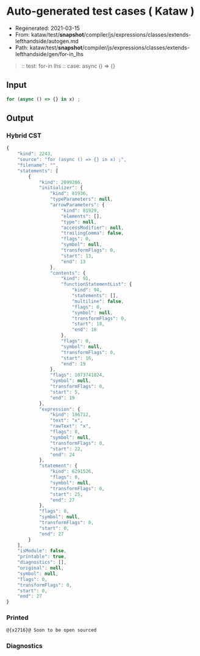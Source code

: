 # Auto-generated test cases ( Kataw )
- Regenerated: 2021-03-15
- From: kataw/test/__snapshot__/compiler/js/expressions/classes/extends-lefthandside/autogen.md
- Path: kataw/test/__snapshot__/compiler/js/expressions/classes/extends-lefthandside/gen/for-in_lhs
> :: test: for-in lhs
> :: case: async () => {}
## Input

`````js
for (async () => {} in x) ;
`````

## Output

### Hybrid CST

```javascript
{
    "kind": 2243,
    "source": "for (async () => {} in x) ;",
    "filename": "",
    "statements": [
        {
            "kind": 2099286,
            "initializer": {
                "kind": 81936,
                "typeParameters": null,
                "arrowParameters": {
                    "kind": 81929,
                    "elements": [],
                    "type": null,
                    "accessModifier": null,
                    "trailingComma": false,
                    "flags": 0,
                    "symbol": null,
                    "transformFlags": 0,
                    "start": 13,
                    "end": 13
                },
                "contents": {
                    "kind": 91,
                    "functionStatementList": {
                        "kind": 94,
                        "statements": [],
                        "multiline": false,
                        "flags": 0,
                        "symbol": null,
                        "transformFlags": 0,
                        "start": 18,
                        "end": 18
                    },
                    "flags": 0,
                    "symbol": null,
                    "transformFlags": 0,
                    "start": 16,
                    "end": 19
                },
                "flags": 1073741824,
                "symbol": null,
                "transformFlags": 0,
                "start": 5,
                "end": 19
            },
            "expression": {
                "kind": 196712,
                "text": "x",
                "rawText": "x",
                "flags": 0,
                "symbol": null,
                "transformFlags": 0,
                "start": 22,
                "end": 24
            },
            "statement": {
                "kind": 6291526,
                "flags": 0,
                "symbol": null,
                "transformFlags": 0,
                "start": 25,
                "end": 27
            },
            "flags": 0,
            "symbol": null,
            "transformFlags": 0,
            "start": 0,
            "end": 27
        }
    ],
    "isModule": false,
    "printable": true,
    "diagnostics": [],
    "original": null,
    "symbol": null,
    "flags": 0,
    "transformFlags": 0,
    "start": 0,
    "end": 27
}
```

### Printed

```javascript
@{x2716}@ Soon to be open sourced
```

### Diagnostics

```javascript

```

